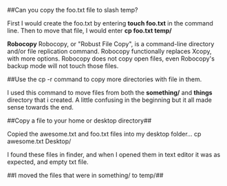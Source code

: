 ##Can you copy the foo.txt file to slash temp?

First I would create the foo.txt by entering **touch foo.txt** in the command line. Then to move that file, I would 
enter **cp foo.txt temp/** 

**Robocopy** Robocopy, or "Robust File Copy", is a command-line directory and/or file replication command. 
Robocopy functionally replaces Xcopy, with more options. Robocopy does not copy open files, even Robocopy's backup mode 
will not touch those files. 

##Use the cp -r command to copy more directories with file in them. 

I used this command to move files from both the **something/** and **things** directory that i created.
A little confusing in the beginning but it all made sense towards the end. 

##Copy a file to your home or desktop directory##

Copied the awesome.txt and foo.txt files into my desktop folder... cp awesome.txt Desktop/

I found these files in finder, and when I opened them in text editor it was as expected, and empty txt file. 


##I moved the files that were in something/ to temp/##
